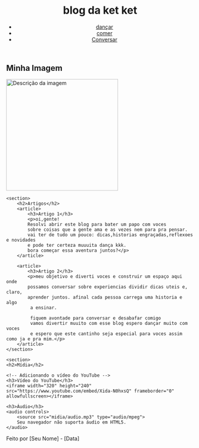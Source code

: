 <header>
    <h1>blog da ket ket</h1>
    <nav>
        <ul>
            <li><a href="#">dançar</a></li>
            <li><a href="#">comer</a></li>
            <li><a href="#">Conversar</a></li>
        </ul>
    </nav>
</header>

<main>
    <section>
        <h2>Minha Imagem</h2>
        <img src="https://i.pinimg.com/736x/a7/dd/6d/a7dd6dcaa00ea0d1089ffe9327ddc510.jpg" alt="Descrição da imagem" width="300">
    </section>

    <section>
        <h2>Artigos</h2>
        <article>
            <h3>Artigo 1</h3>
            <p>oi,gente!
            Resolvi abrir este blog para bater um papo com voces
            sobre coisas que a gente ama e as vezes nem para pra pensar.
            vai ter de tudo um pouco: dicas,historias engraçadas,reflexoes e novidades 
            e pode ter certeza muuuita dança kkk.
            bora começar essa aventura juntos?</p>
        </article>

        <article>
            <h3>Artigo 2</h3>
            <p>meu objetivo e diverti voces e construir um espaço aqui onde
            possamos conversar sobre experiencias dividir dicas uteis e, claro,
            aprender juntos. afinal cada pessoa carrega uma historia e algo
             a ensinar.
             
             fiquem avontade para conversar e desabafar comigo
             vamos divertir muuito com esse blog espero dançar muito com voces
             e espero que este cantinho seja especial para voces assim como ja e pra mim.</p>
        </article>
    </section>

    <section>
    <h2>Mídia</h2>

    <!-- Adicionando o vídeo do YouTube -->
    <h3>Vídeo do YouTube</h3>
    <iframe width="320" height="240" src="https://www.youtube.com/embed/Xida-N0hxsQ" frameborder="0" allowfullscreen></iframe>

    <h3>Áudio</h3>
    <audio controls>
        <source src="midia/audio.mp3" type="audio/mpeg">
        Seu navegador não suporta áudio em HTML5.
    </audio>
</section>

</main>

<footer>
    <p>Feito por [Seu Nome] - [Data]</p>
</footer>
